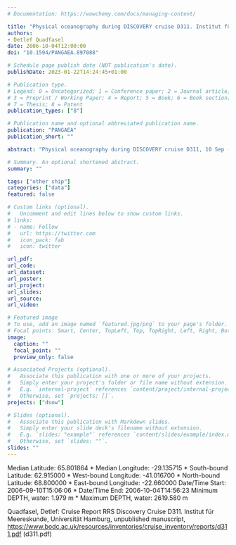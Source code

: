 ```yaml
---
# Documentation: https://wowchemy.com/docs/managing-content/

title: "Physical oceanography during DISCOVERY cruise D311. Institut für Meereskunde, Universität Hamburg. "
authors: 
- Detlef Quadfasel
date: 2006-10-04T12:00:00
doi: "10.1594/PANGAEA.897088"

# Schedule page publish date (NOT publication's date).
publishDate: 2023-01-22T14:24:45+01:00

# Publication type.
# Legend: 0 = Uncategorized; 1 = Conference paper; 2 = Journal article;
# 3 = Preprint / Working Paper; 4 = Report; 5 = Book; 6 = Book section;
# 7 = Thesis; 8 = Patent
publication_types: ["8"]

# Publication name and optional abbreviated publication name.
publication: "PANGAEA"
publication_short: ""

abstract: "Physical oceanography during DISCOVERY cruise D311, 10 Sep - 4 Oct 2006."

# Summary. An optional shortened abstract.
summary: ""

tags: ["other ship"]
categories: ["data"]
featured: false

# Custom links (optional).
#   Uncomment and edit lines below to show custom links.
# links:
# - name: Follow
#   url: https://twitter.com
#   icon_pack: fab
#   icon: twitter

url_pdf:
url_code:
url_dataset:
url_poster:
url_project:
url_slides:
url_source:
url_video:

# Featured image
# To use, add an image named `featured.jpg/png` to your page's folder. 
# Focal points: Smart, Center, TopLeft, Top, TopRight, Left, Right, BottomLeft, Bottom, BottomRight.
image:
  caption: ""
  focal_point: ""
  preview_only: false

# Associated Projects (optional).
#   Associate this publication with one or more of your projects.
#   Simply enter your project's folder or file name without extension.
#   E.g. `internal-project` references `content/project/internal-project/index.md`.
#   Otherwise, set `projects: []`.
projects: ["dsow"]

# Slides (optional).
#   Associate this publication with Markdown slides.
#   Simply enter your slide deck's filename without extension.
#   E.g. `slides: "example"` references `content/slides/example/index.md`.
#   Otherwise, set `slides: ""`.
slides: ""
---
```

Median Latitude: 65.801864 * Median Longitude: -29.135715 * South-bound Latitude: 62.915000 * West-bound Longitude: -41.016700 * North-bound Latitude: 68.800000 * East-bound Longitude: -22.660000
Date/Time Start: 2006-09-10T15:06:06 * Date/Time End: 2006-10-04T14:56:23
Minimum DEPTH, water: 1.979 m * Maximum DEPTH, water: 2619.580 m

Quadfasel, Detlef: Cruise Report RRS Discovery Cruise D311. Institut für Meereskunde, Universität Hamburg, unpublished manuscript, https://www.bodc.ac.uk/resources/inventories/cruise_inventory/reports/d311.pdf (d311.pdf)